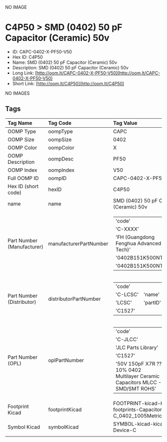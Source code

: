 


  
NO IMAGE  
# C4P50 > SMD (0402) 50 pF Capacitor (Ceramic) 50v

- ID: CAPC-0402-X-PF50-V50
- Hex ID: C4P50
- Name: SMD (0402) 50 pF Capacitor (Ceramic) 50v
- Description: SMD (0402) 50 pF Capacitor (Ceramic) 50v
- Long Link: [http://oom.lt/CAPC-0402-X-PF50-V50](http://oom.lt/CAPC-0402-X-PF50-V50)
- Short Link: [http://oom.lt/C4P50](http://oom.lt/C4P50)
  
NO IMAGES  
## Tags
  

|Tag Name|Tag Code|Tag Value|
| :--- | :--- | :--- |
|OOMP Type|oompType|CAPC|
|OOMP Size|oompSize|0402|
|OOMP Color|oompColor|X|
|OOMP Description|oompDesc|PF50|
|OOMP Index|oompIndex|V50|
|Full OOMP ID|oompID|CAPC-0402-X-PF50-V50|
|Hex ID (short code)|hexID|C4P50|
|name|name|SMD (0402) 50 pF Capacitor (Ceramic) 50v|
|Part Number (Manufacturer)|manufacturerPartNumber|<table><tr><td>'code'</td></tr><tr><td> 'C-XXXX'</td><td> 'name'</td></tr><tr><td> 'FH (Guangdong Fenghua Advanced Tech)'</td><td> 'partID'</td></tr><tr><td> '0402B151K500NT'</td><td> 'partName'</td></tr><tr><td> '0402B151K500NT'</td></tr></table>|
|Part Number (Distributor)|distributorPartNumber|<table><tr><td>'code'</td></tr><tr><td> 'C-LCSC'</td><td> 'name'</td></tr><tr><td> 'LCSC'</td><td> 'partID'</td></tr><tr><td> 'C1527'</td></tr></table>|
|Part Number (OPL)|oplPartNumber|<table><tr><td>'code'</td></tr><tr><td> 'C-JLCC'</td><td> 'name'</td></tr><tr><td> 'JLC Parts Library'</td><td> 'partID'</td></tr><tr><td> 'C1527'</td><td> 'partName'</td></tr><tr><td> '50V 150pF X7R ??10% 0402  Multilayer Ceramic Capacitors MLCC - SMD/SMT ROHS'</td></tr></table>|
|Footprint Kicad|footprintKicad|FOOTPRINT-kicad-kicad-footprints-Capacitor_SMD-C_0402_1005Metric|
|Symbol Kicad|symbolKicad|SYMBOL-kicad-kicad-symbols-Device-C|
||||
